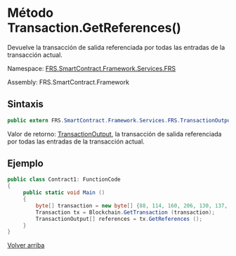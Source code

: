 # Método Transaction.GetReferences()

Devuelve la transacción de salida referenciada por todas las entradas de la transacción actual.

Namespace: [FRS.SmartContract.Framework.Services.FRS](../../FRS.md)

Assembly: FRS.SmartContract.Framework

## Sintaxis

```c#
public extern FRS.SmartContract.Framework.Services.FRS.TransactionOutput[] GetReferences ()
```

Valor de retorno: [TransactionOutput](../TransactionOutput.md), la transacción de salida referenciada por todas las entradas de la transacción actual.

## Ejemplo

```c#
public class Contract1: FunctionCode
{
     public static void Main ()
     {
         byte[] transaction = new byte[] {88, 114, 160, 206, 130, 137, 41, 94, 119, 120, 242, 71, 232, 244, 3, 20, 165, 69, 182, 106, 185, 119, 239, 183, 65, 174, 220, 157, 251, 28, 215};
         Transaction tx = Blockchain.GetTransaction (transaction);
         TransactionOutput[] references = tx.GetReferences ();
     }
}
```



[Volver arriba](../Transaction.md)
